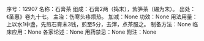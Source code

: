 序号：12907
名称：石膏茶
组成：石膏2两（捣末），紫笋茶（碾为末）。
出处：《圣惠》卷九十七。
主治：伤寒头疼烦热。
加减：None
功效：None
用法用量：上以水1中盏，先煎石膏末3钱，煎至5分，去滓，点茶服之。
制备方法：None
临床应用：None
各家论述：None
用药禁忌：None
附注：None
